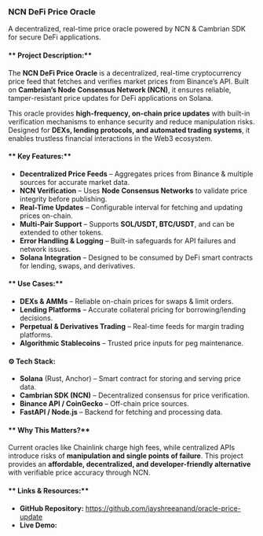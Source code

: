### **NCN DeFi Price Oracle**

A decentralized, real-time price oracle powered by NCN & Cambrian SDK for secure DeFi applications.

#### ** Project Description:**

The **NCN DeFi Price Oracle** is a decentralized, real-time cryptocurrency price feed that fetches and verifies market prices from Binance’s API. Built on **Cambrian’s Node Consensus Network (NCN)**, it ensures reliable, tamper-resistant price updates for DeFi applications on Solana.

This oracle provides **high-frequency, on-chain price updates** with built-in verification mechanisms to enhance security and reduce manipulation risks. Designed for **DEXs, lending protocols, and automated trading systems**, it enables trustless financial interactions in the Web3 ecosystem.

#### ** Key Features:**

- **Decentralized Price Feeds** – Aggregates prices from Binance & multiple sources for accurate market data.
- **NCN Verification** – Uses **Node Consensus Networks** to validate price integrity before publishing.
- **Real-Time Updates** – Configurable interval for fetching and updating prices on-chain.
- **Multi-Pair Support** – Supports **SOL/USDT, BTC/USDT**, and can be extended to other tokens.
- **Error Handling & Logging** – Built-in safeguards for API failures and network issues.
- **Solana Integration** – Designed to be consumed by DeFi smart contracts for lending, swaps, and derivatives.

#### ** Use Cases:**

- **DEXs & AMMs** – Reliable on-chain prices for swaps & limit orders.
- **Lending Platforms** – Accurate collateral pricing for borrowing/lending decisions.
- **Perpetual & Derivatives Trading** – Real-time feeds for margin trading platforms.
- **Algorithmic Stablecoins** – Trusted price inputs for peg maintenance.

#### **⚙️ Tech Stack:**

- **Solana** (Rust, Anchor) – Smart contract for storing and serving price data.
- **Cambrian SDK (NCN)** – Decentralized consensus for price verification.
- **Binance API / CoinGecko** – Off-chain price sources.
- **FastAPI / Node.js** – Backend for fetching and processing data.

#### ** Why This Matters?**

Current oracles like Chainlink charge high fees, while centralized APIs introduce risks of **manipulation and single points of failure**. This project provides an **affordable, decentralized, and developer-friendly alternative** with verifiable price accuracy through NCN.

#### ** Links & Resources:**

- **GitHub Repository:** https://github.com/jayshreeanand/oracle-price-update
- **Live Demo:**
